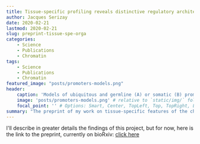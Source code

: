 ```yaml
---
title: Tissue-specific profiling reveals distinctive regulatory architectures for ubiquitous, germline and somatic genes
author: Jacques Serizay
date: 2020-02-21
lastmod: 2020-02-21
slug: preprint-tissue-spe-orga
categories:
    - Science
    - Publications
    - Chromatin
tags:
    - Science
    - Publications
    - Chromatin
featured_image: "posts/promoters-models.png"
header:
    caption: 'Models of ubiquitous and germline (A) or somatic (B) promoter organization in <em>C. elegans</em>'
    image: 'posts/promoters-models.png' # relative to `static/img/` folder
    focal_point: '' # Options: Smart, Center, TopLeft, Top, TopRight, Left, Right, BottomLeft, Bottom, BottomRight
summary: "The preprint of my work on tissue-specific features of the chromatin is out!!"
---
```


I'll describe in greater details the findings of this project, but for now, here is the link to the preprint, currently on bioRxiv: [click here](https://www.biorxiv.org/content/10.1101/2020.02.20.958579v1)